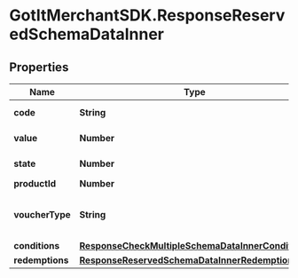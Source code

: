 # GotItMerchantSDK.ResponseReservedSchemaDataInner

## Properties

Name | Type | Description | Notes
------------ | ------------- | ------------- | -------------
**code** | **String** | Voucher code | [optional] 
**value** | **Number** | Value of voucher | [optional] 
**state** | **Number** | State of voucher | [optional] 
**productId** | **Number** | Product ID | [optional] 
**voucherType** | **String** | Voucher type, standard or conditional | [optional] 
**conditions** | [**ResponseCheckMultipleSchemaDataInnerConditions**](ResponseCheckMultipleSchemaDataInnerConditions.md) |  | [optional] 
**redemptions** | [**ResponseReservedSchemaDataInnerRedemptions**](ResponseReservedSchemaDataInnerRedemptions.md) |  | [optional] 


